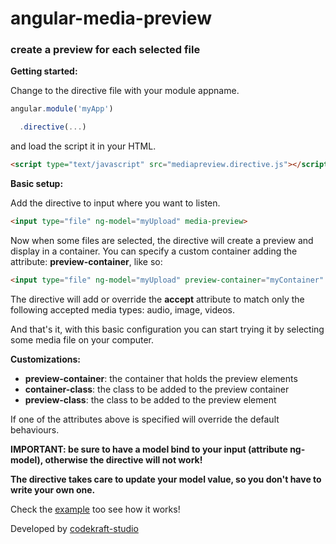 # angular-media-preview
### create a preview for each selected file

**Getting started:**

Change to the directive file with your module appname.

```javascript
angular.module('myApp')

  .directive(...)
```
and load the script it in your HTML.
```html
<script type="text/javascript" src="mediapreview.directive.js"></script>
```

**Basic setup:**

Add the directive to input where you want to listen.

```html
<input type="file" ng-model="myUpload" media-preview>
```
Now when some files are selected, the directive will create a preview and display in a container.
You can specify a custom container adding the attribute: __preview-container__, like so:
```html
<input type="file" ng-model="myUpload" preview-container="myContainer" media-preview>
```

The directive will add or override the __accept__ attribute to match only the following accepted media types: audio, image, videos.

And that's it, with this basic configuration you can start trying it by selecting some media file on your computer.

**Customizations:**
* __preview-container__: the container that holds the preview elements
* __container-class__: the class to be added to the preview container
* __preview-class__: the class to be added to the preview element

If one of the attributes above is specified will override the default behaviours.

__IMPORTANT: be sure to have a model bind to your input (attribute ng-model), otherwise the directive will not work!__

__The directive takes care to update your model value, so you don't have to write your own one.__

Check the [example](https://github.com/codekraft-studio/angular-media-preview/tree/master/example) too see how it works!

Developed by [codekraft-studio](http://codekraft.it)
